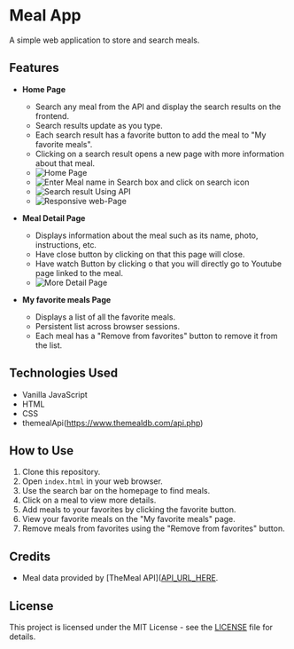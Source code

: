 # Meal App

A simple web application to store and search meals.

## Features

- **Home Page**
  - Search any meal from the API and display the search results on the frontend.
  - Search results update as you type.
  - Each search result has a favorite button to add the meal to "My favorite meals".
  - Clicking on a search result opens a new page with more information about that meal.
  - ![Home Page](https://github.com/allaboutraj/Meal-app/assets/49842899/c67764e9-84f1-4856-a92b-0302af698e92)
  - ![Enter Meal name in Search box and click on search icon](https://github.com/allaboutraj/Meal-app/assets/49842899/887f2a0b-09a9-42c3-886e-bf7a67659203)
  - ![Search result Using API](https://github.com/allaboutraj/Meal-app/assets/49842899/01855670-3f7d-4808-9c86-580b2b60d39b)
  - ![Responsive web-Page](https://github.com/allaboutraj/Meal-app/assets/49842899/95dcdd64-19ff-4b9f-a47e-0aca96a77445)





- **Meal Detail Page**
  - Displays information about the meal such as its name, photo, instructions, etc.
  - Have close button by clicking on that this page will close.
  - Have watch Button by clicking o that you will directly go to Youtube page linked to the meal.
  - ![More Detail Page](https://github.com/allaboutraj/Meal-app/assets/49842899/41f727c9-c484-4138-82cb-0226e583a475)


- **My favorite meals Page**
  - Displays a list of all the favorite meals.
  - Persistent list across browser sessions.
  - Each meal has a "Remove from favorites" button to remove it from the list.

## Technologies Used
- Vanilla JavaScript
- HTML
- CSS
- themealApi(https://www.themealdb.com/api.php)

## How to Use
1. Clone this repository.
2. Open `index.html` in your web browser.
3. Use the search bar on the homepage to find meals.
4. Click on a meal to view more details.
5. Add meals to your favorites by clicking the favorite button.
6. View your favorite meals on the "My favorite meals" page.
7. Remove meals from favorites using the "Remove from favorites" button.

## Credits
- Meal data provided by [TheMeal API]([API_URL_HERE](https://www.themealdb.com/api.php).

## License
This project is licensed under the MIT License - see the [LICENSE](https://opensource.org/license/mit) file for details.
